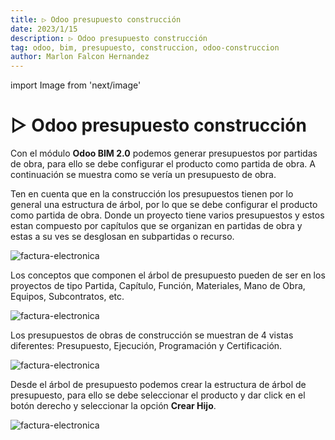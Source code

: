 ```yaml
---
title: ▷ Odoo presupuesto construcción
date: 2023/1/15
description: ▷ Odoo presupuesto construcción
tag: odoo, bim, presupuesto, construccion, odoo-construccion
author: Marlon Falcon Hernandez
---
```

import Image from 'next/image'

# ▷ Odoo presupuesto construcción

Con el módulo **Odoo BIM 2.0** podemos generar presupuestos por partidas de obra, para ello se debe configurar el producto como partida de obra. A continuación se muestra como se vería un presupuesto de obra.

Ten en cuenta que en la construcción los presupuestos tienen por lo general una estructura de árbol, por lo que se debe configurar el producto como partida de obra. Donde un proyecto tiene varios presupuestos y estos estan compuesto por capítulos que se organizan en partidas de obra y estas a su ves se desglosan en subpartidas o recurso.

<Image
  src="/images/posts/odoo-bim-presupuesto-01.png"
  alt="factura-electronica"
  width={1783}
  height={853}
  priority
  className="next-image"
/>

Los conceptos que componen el árbol de presupuesto pueden de ser en los proyectos de tipo Partida, Capítulo, Función, Materiales, Mano de Obra, Equipos, Subcontratos, etc.

<Image
  src="/images/posts/odoo-bim-presupuesto-02.png"
  alt="factura-electronica"
  width={1778}
  height={844}
  priority
  className="next-image"
/>

Los presupuestos de obras de construcción se muestran de 4 vistas diferentes: Presupuesto, Ejecución, Programación y Certificación.

<Image
  src="/images/posts/odoo-bim-presupuesto-03.png"
  alt="factura-electronica"
  width={1774}
  height={850}
  priority
  className="next-image"
/>

Desde el árbol de presupuesto podemos crear la estructura de árbol de presupuesto, para ello se debe seleccionar el producto y dar click en el botón derecho y seleccionar la opción **Crear Hijo**.

<Image
  src="/images/posts/odoo-bim-presupuesto-04.png"
  alt="factura-electronica"
  width={1783}
  height={853}
  priority
  className="next-image"
/>
